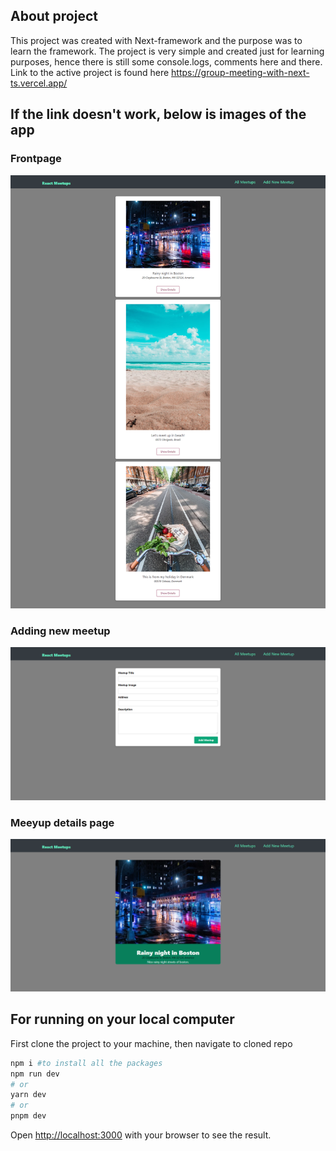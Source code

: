 
## About project

This project was created with Next-framework and the purpose was to learn the framework. The project is very simple and created just for learning purposes, hence there is still some console.logs, comments here and there.
Link to the active project is found here https://group-meeting-with-next-ts.vercel.app/

## If the link doesn't work, below is images of the app

### Frontpage
![alt text](https://github.com/Sheerzad9/Group-Meeting-With-NextTS/blob/main/project-imgs/meetups-frontpage.png)

### Adding new meetup
![alt text](https://github.com/Sheerzad9/Group-Meeting-With-NextTS/blob/main/project-imgs/meetups-form.png)

### Meeyup details page
![alt text](https://github.com/Sheerzad9/Group-Meeting-With-NextTS/blob/main/project-imgs/meetups-details.png)

## For running on your local computer
First clone the project to your machine, then navigate to cloned repo
```bash
npm i #to install all the packages
npm run dev
# or
yarn dev
# or
pnpm dev
```

Open [http://localhost:3000](http://localhost:3000) with your browser to see the result.

